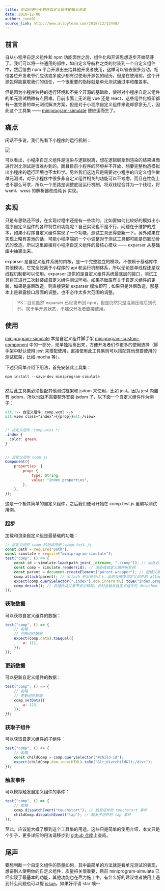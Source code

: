 ```yaml
---
title: 论如何进行小程序自定义组件的单元测试
date: 2018-12-08
author: june01
source_link: http://www.alloyteam.com/2018/12/13440/
---
```


<!-- {% raw %} - for jekyll -->

## 前言

自从小程序自定义组件和 npm 功能面世之后，组件化和开源思想逐步开始萌芽了。我们可以将一些通用的部件，如自定义导航栏之类的封装到一个自定义组件中，然后借由 npm 平台开源出去给其他开发者使用，这样可以省去很多劳动。相信各位开发老爷们应该或多或少都有过使用开源包的经历，但是在使用前，这个开源包得能赢取我们的信任，一个很重要的指标就是单元测试通过率和覆盖率。

但是因为小程序独特的运行环境和不完全开源的基础款，使得对小程序自定义组件的单元测试稍微有点困难。目前市面上无论是 vue 还是 react，这些组件化框架都有一套完善的单元测试解决方案，但是对于小程序自定义组件来说却寥寥无几，因此这个工具集 —— [miniprogram-simulate](https://github.com/wechat-miniprogram/miniprogram-simulate) 便应运而生了。

## 痛点

闲话不多说，我们先看下小程序的运行机制：

![](https://www.alloyteam.com/wp-content/uploads/2018/12/小程序运行环境.png)

可以看出，小程序自定义组件是渲染与逻辑脱离，想在逻辑层拿到渲染的结果进而进行对比测试是很难办到的。而且目前小程序的环境并不开放，想要完整构造模拟出小程序的运行环境也不太科学。另外我们这边只是需要对小程序的自定义组件做单元测试，对于小程序中很多非自定义组件相关的功能可以不考虑，而且在性能上也不那么苛求，所以一个思路是调整底层运行机制，将双线程合并为一个线程，将 wxml、wxss 的解析器改成纯 js 实现。

## 实现

只是有思路还不够，在实现过程中还是有一些坎的。比如要如何比较好的模拟出小程序自定义组件的各种特性和功能呢？自己实现也不是不行，问题在于维护的成本，如果小程序自定义组件实现了一个功能，测试工具还得更新一下。另外如果在实现上略有差池的话，可能小程序端的一个小调整对于测试工具都可能是伤筋动骨式的改造。所以这里直接将小程序自定义组件的最核心模块 —— exparser 从基础库中抽离出来。

exparser 是自定义组件系统的内核，是一个完整独立的模块，不依赖于基础库中其他模块。它完全脱离于小程序的 api 和运行机制体系，所以无论是单线程还是双线程机制都可以使用。exparser 提供的是自定义组件系统最底层的接口，测试工具将其进行二次封装成自定义组件测试环境。如果基础库有关于自定义组件的更新，如果是底层改造，则直接更新 exparser 模块即可；如果只是外层改造，那基本上是暴露接口层面的调整，也不必作太多大范围的调整。

> PS：目前虽然 exparser 已经发布到 npm，但是仍然只是混淆压缩后到代码，属于半开源状态，不建议开发者直接使用。

## 使用

[miniprogram-simulate](https://github.com/wechat-miniprogram/miniprogram-simulate) 本是自定义组件脚手架 [miniprogram-custom-component](https://github.com/wechat-miniprogram/miniprogram-custom-component) 中的一部分，现单独抽离出来，方便开发者们作更多的使用选择（脚手架中默认使用 jest 来搭配使用，直接使用此工具集则可以搭配其他想要使用的测试框架，比如 mocha 等）。

下述只简单介绍下用法，首先安装此工具集：

    npm install --save-dev miniprogram-simulate
     

然后此工具集必须搭配其他测试框架和 jsdom 来使用，比如 jest。因为 jest 内置有 jsdom，所以也就不需要额外安装 jsdom 了，以下面一个自定义组件作为例子：

```html
&lt;!-- 自定义组件：comp.wxml -->
&lt;view class="index">{{prop}}&lt;/view>
 
```

```css
/* 自定义组件：comp.wxss */
.index {
  color: green;
}
 
```

```javascript
// 自定义组件 comp.js
Component({
    properties: {
        prop: {
            type: String,
            value: "index.properties",
        },
    },
});
```

这是一个极其简单的自定义组件，之后我们便可开始在 comp.test.js 里编写测试用例。

### 起步

加载和渲染自定义组是最基础的功能：

```javascript
// 自定义组件 comp 的测试用例：comp.test.js
const path = require("path");
const simulate = require("miniprogram-simulate");
test("comp", () => {
    const id = simulate.load(path.join(__dirname, "./comp")); // 此处必须传入绝对路径
    const comp = simulate.render(id); // 渲染成自定义组件树实例
    const parent = document.createElement("parent-wrapper"); // 创建父亲节点
    comp.attach(parent); // attach 到父亲节点上，此时会触发自定义组件的 attached 钩子
    expect(comp.querySelector(".index").dom.innerHTML).toBe("index.properties"); // 测试渲染结果 // 执行其他的一些测试逻辑
    comp.detach(); // 将组件从父亲节点中移除，此时会触发自定义组件的 detached 生命周期
});
```

### 获取数据

可以获取自定义组件的数据：

```javascript
test("comp", () => {
    // 前略
    // 判断组件数据
    expect(comp.data).toEqual({
        a: 111,
    });
});
```

### 更新数据

可以更新自定义组件的数据：

```javascript
test("comp", () => {
    // 前略
    // 更新组件数据
    comp.setData({
        a: 123,
    });
});
```

### 获取子组件

可以获取自定义组件的子组件：

```javascript
test("comp", () => {
    // 前略
    const childComp = comp.querySelector("#child-id");
    expect(childComp.dom.innerHTML).toBe("&lt;div>child&lt;/div>");
});
```

### 触发事件

可以模拟触发自定义组件的事件：

```javascript
test("comp", () => {
    // 前略
    comp.dispatchEvent("touchstart"); // 触发组件的 touchstart 事件
    childComp.dispatchEvent("tap"); // 触发子组件的 tap 事件
});
```

至此，应该能大概了解到这个工具集的用途。这些只是简单的使用介绍，本文只是个引子，更多详细的用法请移步到 [github 仓库](https://github.com/wechat-miniprogram/miniprogram-simulate)上查阅。

## 尾声

要想判断一个自定义组件的质量如何，其中最简单的方法就是看单元测试的表现，想要别人使用你的自定义组件，质量把关很重要，目前 miniprogram-simulate 已经实现了最基本的功能，其他功能也在尽力施工中，有什么好的建议或者使用上遇到什么问题也可以提 [issue](https://github.com/wechat-miniprogram/miniprogram-simulate/issues)。如果好评请 star 噢～


<!-- {% endraw %} - for jekyll -->